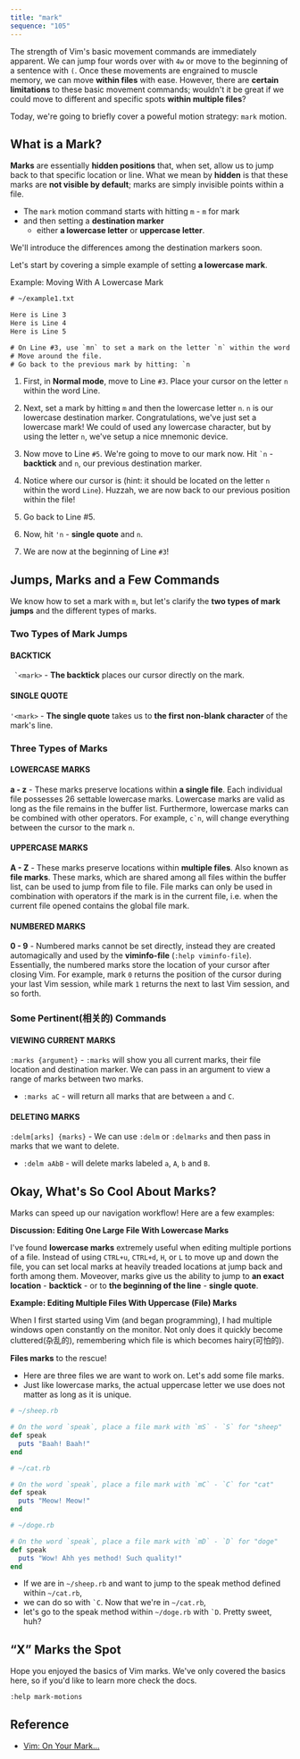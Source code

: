 ```yaml
---
title: "mark"
sequence: "105"
---
```


The strength of Vim's basic movement commands are immediately apparent.
We can jump four words over with `4w` or move to the beginning of a sentence with `(`.
Once these movements are engrained to muscle memory, we can move **within files** with ease.
However, there are **certain limitations** to these basic movement commands;
wouldn't it be great if we could move to different and specific spots **within multiple files**?

Today, we're going to briefly cover a poweful motion strategy: `mark` motion.

## What is a Mark?

**Marks** are essentially **hidden positions** that, when set, allow us to jump back to that specific location or line.
What we mean by **hidden** is that these marks are **not visible by default**;
marks are simply invisible points within a file.

- The `mark` motion command starts with hitting `m` - `m` for mark
- and then setting a **destination marker**
  - either **a lowercase letter** or **uppercase letter**.

We'll introduce the differences among the destination markers soon.

Let's start by covering a simple example of setting **a lowercase mark**.

Example: Moving With A Lowercase Mark

```txt
# ~/example1.txt

Here is Line 3
Here is Line 4
Here is Line 5

# On Line #3, use `mn` to set a mark on the letter `n` within the word `Line`.
# Move around the file.
# Go back to the previous mark by hitting: `n
```

1. First, in **Normal mode**, move to Line `#3`.
   Place your cursor on the letter `n` within the word Line.

2. Next, set a mark by hitting `m` and then the lowercase letter `n`.
   `n` is our lowercase destination marker. Congratulations, we've just set a lowercase mark!
   We could of used any lowercase character, but by using the letter `n`, we've setup a nice mnemonic device.

3. Now move to Line `#5`.
   We're going to move to our mark now.
   Hit `` `n `` - **backtick** and `n`, our previous destination marker.

4. Notice where our cursor is (hint: it should be located on the letter `n` within the word `Line`).
   Huzzah, we are now back to our previous position within the file!

5. Go back to Line #5.

6. Now, hit `'n` - **single quote** and `n`.

7. We are now at the beginning of Line `#3`!

## Jumps, Marks and a Few Commands

We know how to set a mark with `m`, but let's clarify the **two types of mark jumps** and the different types of marks.

### Two Types of Mark Jumps

#### BACKTICK

`` `<mark>`` - **The backtick** places our cursor directly on the mark.

#### SINGLE QUOTE

`'<mark>` - **The single quote** takes us to **the first non-blank character** of the mark's line.

### Three Types of Marks

#### LOWERCASE MARKS

**a - z** - These marks preserve locations within **a single file**.
Each individual file possesses 26 settable lowercase marks.
Lowercase marks are valid as long as the file remains in the buffer list.
Furthermore, lowercase marks can be combined with other operators.
For example, `` c`n ``, will change everything between the cursor to the mark `n`.

#### UPPERCASE MARKS

**A - Z** - These marks preserve locations within **multiple files**.
Also known as **file marks**.
These marks, which are shared among all files within the buffer list, can be used to jump from file to file.
File marks can only be used in combination with operators if the mark is in the current file,
i.e. when the current file opened contains the global file mark.

#### NUMBERED MARKS

**0 - 9** - Numbered marks cannot be set directly,
instead they are created automagically and used by the **viminfo-file** (`:help viminfo-file`).
Essentially, the numbered marks store the location of your cursor after closing Vim.
For example, mark `0` returns the position of the cursor during your last Vim session,
while mark `1` returns the next to last Vim session, and so forth.

### Some Pertinent(相关的) Commands

#### VIEWING CURRENT MARKS

`:marks {argument}` - `:marks` will show you all current marks, their file location and destination marker.
We can pass in an argument to view a range of marks between two marks.

- `:marks aC` - will return all marks that are between `a` and `C`.

#### DELETING MARKS

`:delm[arks] {marks}` - We can use `:delm` or `:delmarks` and then pass in marks that we want to delete.

- `:delm aAbB` - will delete marks labeled `a`, `A`, `b` and `B`.

## Okay, What's So Cool About Marks?

Marks can speed up our navigation workflow! Here are a few examples:

**Discussion: Editing One Large File With Lowercase Marks**

I've found **lowercase marks** extremely useful when editing multiple portions of a file.
Instead of using `CTRL+u`, `CTRL+d`, `H`, or `L` to move up and down the file,
you can set local marks at heavily treaded locations at jump back and forth among them.
Moveover, marks give us the ability to jump to **an exact location** - **backtick** -
or to **the beginning of the line** - **single quote**.

**Example: Editing Multiple Files With Uppercase (File) Marks**

When I first started using Vim (and began programming), I had multiple windows open constantly on the monitor.
Not only does it quickly become cluttered(杂乱的), remembering which file is which becomes hairy(可怕的).

**Files marks** to the rescue!

- Here are three files we are want to work on. Let's add some file marks.
- Just like lowercase marks, the actual uppercase letter we use does not matter as long as it is unique.

```ruby
# ~/sheep.rb

# On the word `speak`, place a file mark with `mS` - `S` for "sheep"
def speak
  puts "Baah! Baah!"
end
```

```ruby
# ~/cat.rb

# On the word `speak`, place a file mark with `mC` - `C` for "cat"
def speak
  puts "Meow! Meow!"
end
```

```ruby
# ~/doge.rb

# On the word `speak`, place a file mark with `mD` - `D` for "doge"
def speak
  puts "Wow! Ahh yes method! Such quality!"
end
```

- If we are in `~/sheep.rb` and want to jump to the speak method defined within `~/cat.rb`,
- we can do so with `` `C ``. Now that we're in `~/cat.rb`,
- let's go to the speak method within `~/doge.rb` with `` `D ``. Pretty sweet, huh?

## “X” Marks the Spot

Hope you enjoyed the basics of Vim marks.
We've only covered the basics here, so if you'd like to learn more check the docs.

```vim
:help mark-motions
```


## Reference

- [Vim: On Your Mark...](https://dockyard.com/blog/2014/04/10/vim-on-your-mark)
